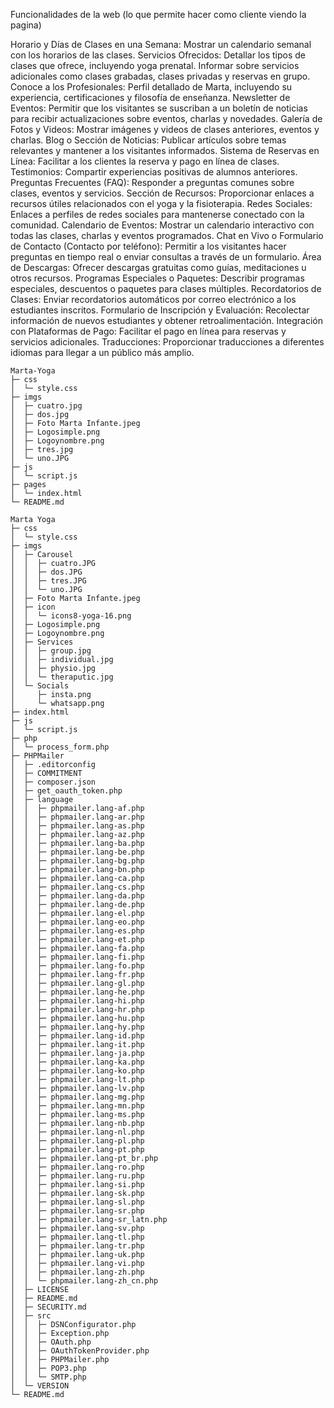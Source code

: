 Funcionalidades de la web 
(lo que permite hacer como cliente viendo la pagina)

Horario y Días de Clases en una Semana:
Mostrar un calendario semanal con los horarios de las clases.
Servicios Ofrecidos:
Detallar los tipos de clases que ofrece, incluyendo yoga prenatal.
Informar sobre servicios adicionales como clases grabadas, clases privadas y reservas en grupo.
Conoce a los Profesionales:
Perfil detallado de Marta, incluyendo su experiencia, certificaciones y filosofía de enseñanza.
Newsletter de Eventos:
Permitir que los visitantes se suscriban a un boletín de noticias para recibir actualizaciones sobre eventos, charlas y novedades.
Galería de Fotos y Videos:
Mostrar imágenes y videos de clases anteriores, eventos y charlas.
Blog o Sección de Noticias:
Publicar artículos sobre temas relevantes y mantener a los visitantes informados.
Sistema de Reservas en Línea:
Facilitar a los clientes la reserva y pago en línea de clases.
Testimonios:
Compartir experiencias positivas de alumnos anteriores.
Preguntas Frecuentes (FAQ):
Responder a preguntas comunes sobre clases, eventos y servicios.
Sección de Recursos:
Proporcionar enlaces a recursos útiles relacionados con el yoga y la fisioterapia.
Redes Sociales:
Enlaces a perfiles de redes sociales para mantenerse conectado con la comunidad.
Calendario de Eventos:
Mostrar un calendario interactivo con todas las clases, charlas y eventos programados.
Chat en Vivo o Formulario de Contacto (Contacto por teléfono):
Permitir a los visitantes hacer preguntas en tiempo real o enviar consultas a través de un formulario.
Área de Descargas:
Ofrecer descargas gratuitas como guías, meditaciones u otros recursos.
Programas Especiales o Paquetes:
Describir programas especiales, descuentos o paquetes para clases múltiples.
Recordatorios de Clases:
Enviar recordatorios automáticos por correo electrónico a los estudiantes inscritos.
Formulario de Inscripción y Evaluación:
Recolectar información de nuevos estudiantes y obtener retroalimentación.
Integración con Plataformas de Pago:
Facilitar el pago en línea para reservas y servicios adicionales.
Traducciones:
Proporcionar traducciones a diferentes idiomas para llegar a un público más amplio.
```
Marta-Yoga
├─ css
│  └─ style.css
├─ imgs
│  ├─ cuatro.jpg
│  ├─ dos.jpg
│  ├─ Foto Marta Infante.jpeg
│  ├─ Logosimple.png
│  ├─ Logoynombre.png
│  ├─ tres.jpg
│  └─ uno.JPG
├─ js
│  └─ script.js
├─ pages
│  └─ index.html
└─ README.md

```
```
Marta Yoga
├─ css
│  └─ style.css
├─ imgs
│  ├─ Carousel
│  │  ├─ cuatro.JPG
│  │  ├─ dos.JPG
│  │  ├─ tres.JPG
│  │  └─ uno.JPG
│  ├─ Foto Marta Infante.jpeg
│  ├─ icon
│  │  └─ icons8-yoga-16.png
│  ├─ Logosimple.png
│  ├─ Logoynombre.png
│  ├─ Services
│  │  ├─ group.jpg
│  │  ├─ individual.jpg
│  │  ├─ physio.jpg
│  │  └─ theraputic.jpg
│  └─ Socials
│     ├─ insta.png
│     └─ whatsapp.png
├─ index.html
├─ js
│  └─ script.js
├─ php
│  └─ process_form.php
├─ PHPMailer
│  ├─ .editorconfig
│  ├─ COMMITMENT
│  ├─ composer.json
│  ├─ get_oauth_token.php
│  ├─ language
│  │  ├─ phpmailer.lang-af.php
│  │  ├─ phpmailer.lang-ar.php
│  │  ├─ phpmailer.lang-as.php
│  │  ├─ phpmailer.lang-az.php
│  │  ├─ phpmailer.lang-ba.php
│  │  ├─ phpmailer.lang-be.php
│  │  ├─ phpmailer.lang-bg.php
│  │  ├─ phpmailer.lang-bn.php
│  │  ├─ phpmailer.lang-ca.php
│  │  ├─ phpmailer.lang-cs.php
│  │  ├─ phpmailer.lang-da.php
│  │  ├─ phpmailer.lang-de.php
│  │  ├─ phpmailer.lang-el.php
│  │  ├─ phpmailer.lang-eo.php
│  │  ├─ phpmailer.lang-es.php
│  │  ├─ phpmailer.lang-et.php
│  │  ├─ phpmailer.lang-fa.php
│  │  ├─ phpmailer.lang-fi.php
│  │  ├─ phpmailer.lang-fo.php
│  │  ├─ phpmailer.lang-fr.php
│  │  ├─ phpmailer.lang-gl.php
│  │  ├─ phpmailer.lang-he.php
│  │  ├─ phpmailer.lang-hi.php
│  │  ├─ phpmailer.lang-hr.php
│  │  ├─ phpmailer.lang-hu.php
│  │  ├─ phpmailer.lang-hy.php
│  │  ├─ phpmailer.lang-id.php
│  │  ├─ phpmailer.lang-it.php
│  │  ├─ phpmailer.lang-ja.php
│  │  ├─ phpmailer.lang-ka.php
│  │  ├─ phpmailer.lang-ko.php
│  │  ├─ phpmailer.lang-lt.php
│  │  ├─ phpmailer.lang-lv.php
│  │  ├─ phpmailer.lang-mg.php
│  │  ├─ phpmailer.lang-mn.php
│  │  ├─ phpmailer.lang-ms.php
│  │  ├─ phpmailer.lang-nb.php
│  │  ├─ phpmailer.lang-nl.php
│  │  ├─ phpmailer.lang-pl.php
│  │  ├─ phpmailer.lang-pt.php
│  │  ├─ phpmailer.lang-pt_br.php
│  │  ├─ phpmailer.lang-ro.php
│  │  ├─ phpmailer.lang-ru.php
│  │  ├─ phpmailer.lang-si.php
│  │  ├─ phpmailer.lang-sk.php
│  │  ├─ phpmailer.lang-sl.php
│  │  ├─ phpmailer.lang-sr.php
│  │  ├─ phpmailer.lang-sr_latn.php
│  │  ├─ phpmailer.lang-sv.php
│  │  ├─ phpmailer.lang-tl.php
│  │  ├─ phpmailer.lang-tr.php
│  │  ├─ phpmailer.lang-uk.php
│  │  ├─ phpmailer.lang-vi.php
│  │  ├─ phpmailer.lang-zh.php
│  │  └─ phpmailer.lang-zh_cn.php
│  ├─ LICENSE
│  ├─ README.md
│  ├─ SECURITY.md
│  ├─ src
│  │  ├─ DSNConfigurator.php
│  │  ├─ Exception.php
│  │  ├─ OAuth.php
│  │  ├─ OAuthTokenProvider.php
│  │  ├─ PHPMailer.php
│  │  ├─ POP3.php
│  │  └─ SMTP.php
│  └─ VERSION
└─ README.md

```